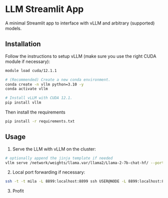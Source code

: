# LLM Streamlit App

A minimal Streamlit app to interface with vLLM and arbitrary (supported) models.

## Installation

Follow the instructions to setup vLLM (make sure you use the right CUDA module if necessary):

```bash
module load cuda/12.1.1

# (Recommended) Create a new conda environment.
conda create -n vllm python=3.10 -y
conda activate vllm

# Install vLLM with CUDA 12.1.
pip install vllm
```

Then install the requirements

```bash
pip install -r requirements.txt
```

## Usage

1. Serve the LLM with vLLM on the cluster:

```bash
# optionally append the jinja template if needed
vllm serve /network/weights/llama.var/llama2/Llama-2-7b-chat-hf/ --port 8899 --chat-template ./chat_templates/llama2_v2.jinja
```

2. Local port forwarding if necessary:

```bash
ssh -t -t mila -L 8899:localhost:8899 ssh USER@NODE -L 8899:localhost:8899
```

3. Profit